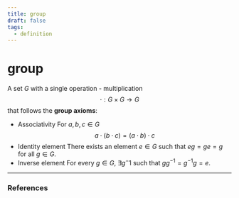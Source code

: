 ```yaml
---
title: group
draft: false
tags:
  - definition
---
```

# group
A set $G$ with a single operation - multiplication 
$$\cdot:G \times G \to G$$ that follows the **group axioms**:
- Associativity
For $a,b,c \in G$
$$a \cdot (b \cdot c) = (a \cdot b) \cdot c$$
- Identity element
There exists an element $e \in G$ such that $eg = ge = g$ for all $g \in G$. 
- Inverse element
For every $g \in G$, $\exists g^-1$ such that $gg^{-1} = g^{-1}g = e$. 

---
### References
